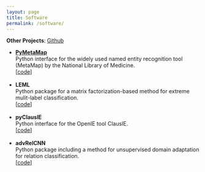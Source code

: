```yaml
---
layout: page
title: Software
permalink: /software/
---
```


**Other Projects**: [Github](https://github.com/AnthonyMRios)

<ul>
<li><b><a href="http://anthonyrios.net/blog/2018/10/pymetamap">PyMetaMap</a></b><br />Python interface for the widely used named entity recognition tool (MetaMap) by the National Library of Medicine.<br />[<a href="https://github.com/AnthonyMRios/pymetamap">code</a>]</li><br />
<li><b>LEML</b><br />Python package for a matrix factorization-based method for extreme mulit-label classification.<br />[<a href="https://github.com/AnthonyMRios/leml">code</a>]</li><br />
<li><b>pyClausIE</b><br />Python interface for the OpenIE tool ClausIE.<br />[<a href="https://github.com/AnthonyMRios/pyclausie">code</a>]</li><br />
<li><b>advRelCNN</b><br />Python package including a method for unsupervised domain adaptation for relation classification.<br />[<a href="https://github.com/AnthonyMRios/adversarial-relation-classification">code</a>]</li>
</ul>
